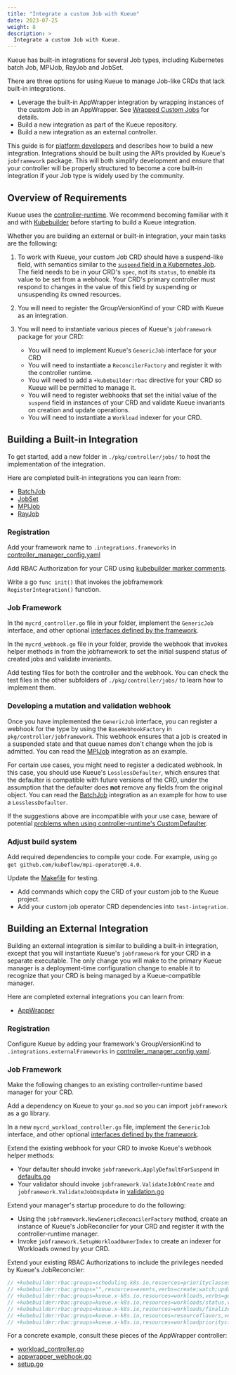 ```yaml
---
title: "Integrate a custom Job with Kueue"
date: 2023-07-25
weight: 8
description: >
  Integrate a custom Job with Kueue.
---
```


Kueue has built-in integrations for several Job types, including
Kubernetes batch Job, MPIJob, RayJob and JobSet.

There are three options for using Kueue to manage Job-like CRDs that lack built-in integrations.
- Leverage the built-in AppWrapper integration by wrapping instances of the custom Job in an AppWrapper.
  See [Wrapped Custom Jobs](/docs/tasks/run/wrapped_custom_jobs//) for details.
- Build a new integration as part of the Kueue repository.
- Build a new integration as an external controller.

This guide is for [platform developers](/docs/tasks#platform-developer) and describes how
to build a new integration. Integrations should be built using the APIs provided by
Kueue's `jobframework` package. This will both simplify development and ensure that
your controller will be properly structured to become a core built-in integration if your
Job type is widely used by the community.

## Overview of Requirements

Kueue uses the [controller-runtime](https://github.com/kubernetes-sigs/controller-runtime).
We recommend becoming familiar with it and with
[Kubebuilder](https://github.com/kubernetes-sigs/kubebuilder) before starting to build a Kueue integration.

Whether you are building an external or built-in integration, your main tasks are
the following:

1. To work with Kueue, your custom Job CRD should have a suspend-like
field, with semantics similar to the [`suspend` field in a Kubernetes
Job](https://kubernetes.io/docs/concepts/workloads/controllers/job/#suspending-a-job).
The field needs to be in your CRD's `spec`, not its `status`, to enable its
value to be set from a webhook. Your CRD's primary controller must respond to
changes in the value of this field by suspending or unsuspending its owned resources.

2. You will need to register the GroupVersionKind of your CRD with Kueue as
an integration.

3. You will need to instantiate various pieces of Kueue's `jobframework` package for
your CRD:
   - You will need to implement Kueue's `GenericJob` interface for your CRD
   - You will need to instantiate a `ReconcilerFactory` and register it with the controller runtime.
   - You will need to add a `+kubebuilder:rbac` directive for your CRD so Kueue will be permitted to manage it.
   - You will need to register webhooks that set the initial value of the `suspend` field in instances
     of your CRD and validate Kueue invariants on creation and update operations.
   - You will need to instantiate a `Workload` indexer for your CRD.

## Building a Built-in Integration

To get started, add a new folder in `./pkg/controller/jobs/` to host the implementation of the integration.

Here are completed built-in integrations you can learn from:
   - [BatchJob](https://github.com/kubernetes-sigs/kueue/tree/main/pkg/controller/jobs/job)
   - [JobSet](https://github.com/kubernetes-sigs/kueue/tree/main/pkg/controller/jobs/jobset)
   - [MPIJob](https://github.com/kubernetes-sigs/kueue/tree/main/pkg/controller/jobs/mpijob)
   - [RayJob](https://github.com/kubernetes-sigs/kueue/tree/main/pkg/controller/jobs/rayjob)

### Registration

Add your framework name to `.integrations.frameworks` in [controller_manager_config.yaml](https://github.com/kubernetes-sigs/kueue/blob/main/config/components/manager/controller_manager_config.yaml)

Add RBAC Authorization for your CRD using [kubebuilder marker comments](https://book.kubebuilder.io/reference/markers/rbac.html).

Write a go `func init()` that invokes the jobframework `RegisterIntegration()` function.

### Job Framework

In the `mycrd_controller.go` file in your folder, implement the `GenericJob` interface, and other optional [interfaces defined by the framework](https://github.com/kubernetes-sigs/kueue/blob/main/pkg/controller/jobframework/interface.go).

In the `mycrd_webhook.go` file in your folder, provide the webhook that invokes helper methods in from the jobframework to
set the initial suspend status of created jobs and validate invariants.

Add testing files for both the controller and the webhook.  You can check the test files in the other subfolders of `./pkg/controller/jobs/`
to learn how to implement them.

### Developing a mutation and validation webhook

Once you have implemented the `GenericJob` interface, you can register a webhook for the type by using
the `BaseWebhookFactory` in `pkg/controller/jobframework`. This webhook ensures that a job is created
in a suspended state and that queue names don't change when the job is admitted. You can read the
[MPIJob](https://github.com/kubernetes-sigs/kueue/tree/main/pkg/controller/jobs/mpijob) integration as an example.

For certain use cases, you might need to register a dedicated webhook. In this case, you should use
Kueue's `LosslessDefaulter`, which ensures that the defaulter is compatible with future versions of the
CRD, under the assumption that the defaulter does **not** remove any fields from the original object.
You can read the [BatchJob](https://github.com/kubernetes-sigs/kueue/tree/main/pkg/controller/jobs/job)
integration as an example for how to use a `LosslessDefaulter`.

If the suggestions above are incompatible with your use case, beware of potential
[problems when using controller-runtime's CustomDefaulter](https://groups.google.com/a/kubernetes.io/g/wg-batch/c/WAaabCuGCoY).

### Adjust build system

Add required dependencies to compile your code. For example, using `go get github.com/kubeflow/mpi-operator@0.4.0`.

Update the [Makefile](https://github.com/kubernetes-sigs/kueue/blob/main/Makefile) for testing.
   - Add commands which copy the CRD of your custom job to the Kueue project.
   - Add your custom job operator CRD dependencies into `test-integration`.

## Building an External Integration

Building an external integration is similar to building a built-in integration, except that
you will instantiate Kueue's `jobframework` for your CRD in a separate executable.  The only
change you will make to the primary Kueue manager is a deployment-time configuration change
to enable it to recognize that your CRD is being managed by a Kueue-compatible manager.

Here are completed external integrations you can learn from:
   - [AppWrapper](https://github.com/project-codeflare/appwrapper)

### Registration

Configure Kueue by adding your framework's GroupVersionKind to `.integrations.externalFrameworks` in [controller_manager_config.yaml](
https://kueue.sigs.k8s.io/docs/installation/#install-a-custom-configured-released-version).

### Job Framework

Make the following changes to an existing controller-runtime based manager for your CRD.

Add a dependency on Kueue to your `go.mod` so you can import `jobframework` as a go library.

In a new `mycrd_workload_controller.go` file, implement the `GenericJob` interface, and other optional [interfaces defined by the framework](https://github.com/kubernetes-sigs/kueue/blob/main/pkg/controller/jobframework/interface.go).

Extend the existing webhook for your CRD to invoke Kueue's webhook helper methods:
   - Your defaulter should invoke `jobframework.ApplyDefaultForSuspend` in [defaults.go](https://github.com/kubernetes-sigs/kueue/blob/main/pkg/controller/jobframework/defaults.go)
   - Your validator should invoke `jobframework.ValidateJobOnCreate` and `jobframework.ValidateJobOnUpdate` in [validation.go](https://github.com/kubernetes-sigs/kueue/blob/main/pkg/controller/jobframework/validation.go)

Extend your manager's startup procedure to do the following:
   - Using the `jobframework.NewGenericReconcilerFactory` method, create an instance of Kueue's JobReconciler
     for your CRD and register it with the controller-runtime manager.
   - Invoke `jobframework.SetupWorkloadOwnerIndex` to create an indexer for Workloads owned by your CRD.

Extend your existing RBAC Authorizations to include the privileges needed by
Kueue's JobReconciler:
```go
// +kubebuilder:rbac:groups=scheduling.k8s.io,resources=priorityclasses,verbs=list;get;watch
// +kubebuilder:rbac:groups="",resources=events,verbs=create;watch;update;patch
// +kubebuilder:rbac:groups=kueue.x-k8s.io,resources=workloads,verbs=get;list;watch;create;update;patch;delete
// +kubebuilder:rbac:groups=kueue.x-k8s.io,resources=workloads/status,verbs=get;update;patch
// +kubebuilder:rbac:groups=kueue.x-k8s.io,resources=workloads/finalizers,verbs=update
// +kubebuilder:rbac:groups=kueue.x-k8s.io,resources=resourceflavors,verbs=get;list;watch
// +kubebuilder:rbac:groups=kueue.x-k8s.io,resources=workloadpriorityclasses,verbs=get;list;watch

```

For a concrete example, consult these pieces of the AppWrapper controller:
   - [workload_controller.go](https://github.com/project-codeflare/appwrapper/blob/main/internal/controller/workload/workload_controller.go)
   - [appwrapper_webhook.go](https://github.com/project-codeflare/appwrapper/blob/main/internal/webhook/appwrapper_webhook.go)
   - [setup.go](https://github.com/project-codeflare/appwrapper/blob/main/pkg/controller/setup.go)
